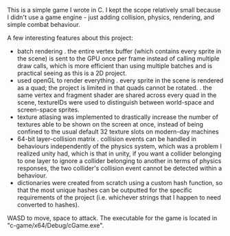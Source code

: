 This is a simple game I wrote in C. I kept the scope relatively small because I didn't use a game engine - just adding collision, physics, rendering, and simple combat behaviour.

A few interesting features about this project:
-  batch rendering
  .  the entire vertex buffer (which contains every sprite in the scene) is sent to the GPU once per frame instead of calling multiple draw calls, which is more efficient than using multiple batches and is practical seeing as this is a 2D project.
-  used openGL to render everything
  .  every sprite in the scene is rendered as a quad; the project is limited in that quads cannot be rotated.
  .  the same vertex and fragment shader are shared across every quad in the scene, textureIDs were used to distinguish between world-space and screen-space sprites.
-  texture atlasing was implemented to drastically increase the number of textures able to be shown on the screen at once, instead of being confined to the usual default 32 texture slots on modern-day machines
-  64-bit layer-collision matrix
  .  collision events can be handled in behaviours independently of the physics system, which was a problem I realized unity had, which is that in unity, if you want a collider belonging to one layer to ignore a collider belonging to another in terms of physics responses, the two collider's collision event cannot be detected within a behaviour.
-  dictionaries were created from scratch using a custom hash function, so that the most unique hashes can be outputted for the specific requirements of the project (i.e. whichever strings that I happen to need converted to hashes).


WASD to move, space to attack. The executable for the game is located in "c-game/x64/Debug/cGame.exe".
